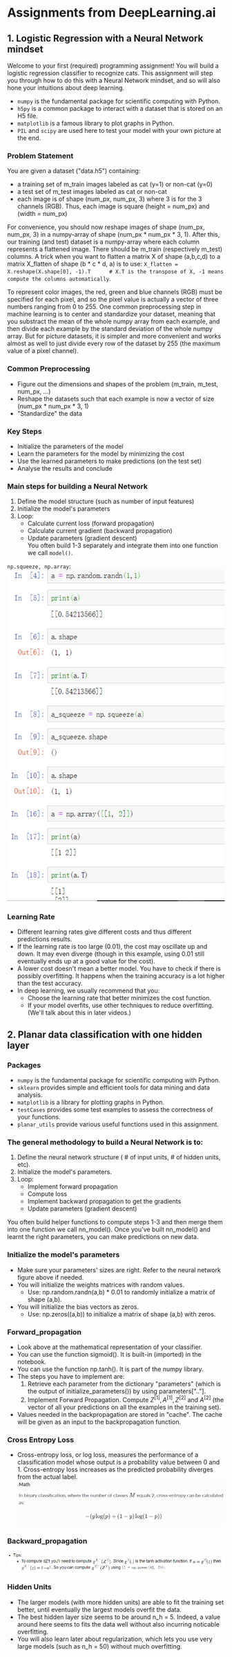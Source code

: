 # Assignments from DeepLearning.ai  
## 1. Logistic Regression with a Neural Network mindset  
Welcome to your first (required) programming assignment! You will build a logistic regression classifier to recognize cats. This assignment will step you through how to do this with a Neural Network mindset, and so will also hone your intuitions about deep learning.  
- `numpy` is the fundamental package for scientific computing with Python.  
- `h5py` is a common package to interact with a dataset that is stored on an H5 file.  
- `matplotlib` is a famous library to plot graphs in Python.  
- `PIL` and `scipy` are used here to test your model with your own picture at the end.  

### Problem Statement  
You are given a dataset ("data.h5") containing:  
- a training set of m_train images labeled as cat (y=1) or non-cat (y=0)  
- a test set of m_test images labeled as cat or non-cat  
- each image is of shape (num_px, num_px, 3) where 3 is for the 3 channels (RGB). Thus, each image is square (height = num_px) and (width = num_px)  

For convenience, you should now reshape images of shape (num_px, num_px, 3) in a numpy-array of shape (num_px * num_px * 3, 1). After this, our training (and test) dataset is a numpy-array where each column represents a flattened image. There should be m_train (respectively m_test) columns. A trick when you want to flatten a matrix X of shape (a,b,c,d) to a matrix X_flatten of shape (b * c * d, a) is to use: `X_flatten = X.reshape(X.shape[0], -1).T      # X.T is the transpose of X, -1 means compute the columns automatically`.

To represent color images, the red, green and blue channels (RGB) must be specified for each pixel, and so the pixel value is actually a vector of three numbers ranging from 0 to 255. One common preprocessing step in machine learning is to center and standardize your dataset, meaning that you substract the mean of the whole numpy array from each example, and then divide each example by the standard deviation of the whole numpy array. But for picture datasets, it is simpler and more convenient and works almost as well to just divide every row of the dataset by 255 (the maximum value of a pixel channel).  

### Common Preprocessing  
- Figure out the dimensions and shapes of the problem (m_train, m_test, num_px, ...)  
- Reshape the datasets such that each example is now a vector of size (num_px * num_px * 3, 1)  
- "Standardize" the data  

### Key Steps  
- Initialize the parameters of the model  
- Learn the parameters for the model by minimizing the cost  
- Use the learned parameters to make predictions (on the test set)  
- Analyse the results and conclude  

### Main steps for building a Neural Network  
1. Define the model structure (such as number of input features)  
2. Initialize the model's parameters  
3. Loop:  
    - Calculate current loss (forward propagation)  
    - Calculate current gradient (backward propagation)  
    - Update parameters (gradient descent)  
You often build 1-3 separately and integrate them into one function we call `model()`.

`np.squeeze, np.array`:  
![](figures/np.array.png)  

### Learning Rate  
- Different learning rates give different costs and thus different predictions results.
- If the learning rate is too large (0.01), the cost may oscillate up and down. It may even diverge (though in this example, using 0.01 still eventually ends up at a good value for the cost).
- A lower cost doesn't mean a better model. You have to check if there is possibly overfitting. It happens when the training accuracy is a lot higher than the test accuracy.
- In deep learning, we usually recommend that you:
    - Choose the learning rate that better minimizes the cost function.
    - If your model overfits, use other techniques to reduce overfitting. (We'll talk about this in later videos.)  

## 2. Planar data classification with one hidden layer  
### Packages  
- `numpy` is the fundamental package for scientific computing with Python.
- `sklearn` provides simple and efficient tools for data mining and data analysis.
- `matplotlib` is a library for plotting graphs in Python.
- `testCases` provides some test examples to assess the correctness of your functions.
- `planar_utils` provide various useful functions used in this assignment.  

### The general methodology to build a Neural Network is to:  
1. Define the neural network structure ( # of input units,  # of hidden units, etc). 
2. Initialize the model's parameters.
3. Loop:
    - Implement forward propagation
    - Compute loss
    - Implement backward propagation to get the gradients
    - Update parameters (gradient descent)

You often build helper functions to compute steps 1-3 and then merge them into one function we call nn_model(). Once you've built nn_model() and learnt the right parameters, you can make predictions on new data.  

### Initialize the model's parameters  
- Make sure your parameters' sizes are right. Refer to the neural network figure above if needed.
- You will initialize the weights matrices with random values.
    - Use: np.random.randn(a,b) * 0.01 to randomly initialize a matrix of shape (a,b).
- You will initialize the bias vectors as zeros.
    - Use: np.zeros((a,b)) to initialize a matrix of shape (a,b) with zeros.  

### Forward_propagation  
- Look above at the mathematical representation of your classifier.
- You can use the function sigmoid(). It is built-in (imported) in the notebook.
- You can use the function np.tanh(). It is part of the numpy library.
- The steps you have to implement are:
    1. Retrieve each parameter from the dictionary "parameters" (which is the output of initialize_parameters()) by using parameters[".."].
    2. Implement Forward Propagation. Compute $Z^{[1]}, A^{[1]}, Z^{[2]}$ and $A^{[2]}$ (the vector of all your predictions on all the examples in the training set).
- Values needed in the backpropagation are stored in "cache". The cache will be given as an input to the backpropagation function.  

### Cross Entropy Loss  
- Cross-entropy loss, or log loss, measures the performance of a classification model whose output is a probability value between 0 and 1. Cross-entropy loss increases as the predicted probability diverges from the actual label.  
![](figures/cross-entropy.png)  

### Backward_propagation  
![](figures/tanh.png)  

### Hidden Units  
- The larger models (with more hidden units) are able to fit the training set better, until eventually the largest models overfit the data.
- The best hidden layer size seems to be around n_h = 5. Indeed, a value around here seems to fits the data well without also incurring noticable overfitting.
- You will also learn later about regularization, which lets you use very large models (such as n_h = 50) without much overfitting.